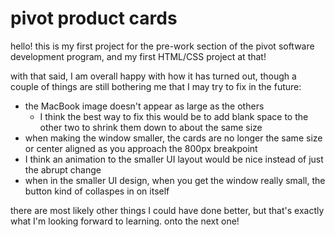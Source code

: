 # pivot product cards
hello! this is my first project for the pre-work section of the pivot software development program, and my first HTML/CSS project at that!

with that said, I am overall happy with how it has turned out, though a couple of things are still bothering me that I may try to fix in the future:
- the MacBook image doesn't appear as large as the others
    - I think the best way to fix this would be to add blank space to the other two to shrink them down to about the same size
- when making the window smaller, the cards are no longer the same size or center aligned as you approach the 800px breakpoint
- I think an animation to the smaller UI layout would be nice instead of just the abrupt change
- when in the smaller UI design, when you get the window really small, the button kind of collaspes in on itself

there are most likely other things I could have done better, but that's exactly what I'm looking forward to learning. onto the next one!
